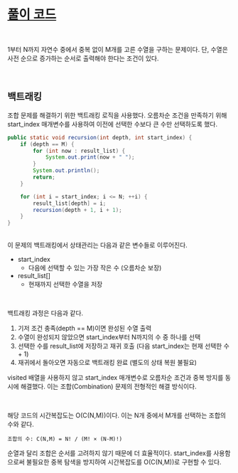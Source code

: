 # [풀이 코드](./BOJ_S3_15650.java)

<br>

1부터 N까지 자연수 중에서 중복 없이 M개를 고른 수열을 구하는 문제이다. 단, 수열은 사전 순으로 증가하는 순서로 출력해야 한다는 조건이 있다.

<br>

## 백트래킹

조합 문제를 해결하기 위한 백트래킹 로직을 사용했다. 오름차순 조건을 만족하기 위해 start_index 매개변수를 사용하여 이전에 선택한 수보다 큰 수만 선택하도록 했다.

```java
public static void recursion(int depth, int start_index) {
    if (depth == M) {
        for (int now : result_list) {
            System.out.print(now + " ");
        }
        System.out.println();
        return;
    }

    for (int i = start_index; i <= N; ++i) {
        result_list[depth] = i;
        recursion(depth + 1, i + 1);
    }
}
```

<br>
이 문제의 백트래킹에서 상태관리는 다음과 같은 변수들로 이루어진다.

- start_index
  - 다음에 선택할 수 있는 가장 작은 수 (오름차순 보장)
- result_list[]
  - 현재까지 선택한 수열을 저장

<br>

백트래킹 과정은 다음과 같다.

1. 기저 조건 충족(depth == M)이면 완성된 수열 출력
2. 수열이 완성되지 않았으면 start_index부터 N까지의 수 중 하나를 선택
3. 선택한 수를 result_list에 저장하고 재귀 호출 (다음 start_index는 현재 선택한 수 + 1)
4. 재귀에서 돌아오면 자동으로 백트래킹 완료 (별도의 상태 복원 불필요)

visited 배열을 사용하지 않고 start_index 매개변수로 오름차순 조건과 중복 방지를 동시에 해결했다. 이는 조합(Combination) 문제의 전형적인 해결 방식이다.

<br>

해당 코드의 시간복잡도는 O(C(N,M))이다. 이는 N개 중에서 M개를 선택하는 조합의 수와 같다. <br>

```text
조합의 수: C(N,M) = N! / (M! × (N-M)!)
```

순열과 달리 조합은 순서를 고려하지 않기 때문에 더 효율적이다. start_index를 사용함으로써 불필요한 중복 탐색을 방지하여 시간복잡도를 O(C(N,M))로 구현할 수 있다.
<br>
